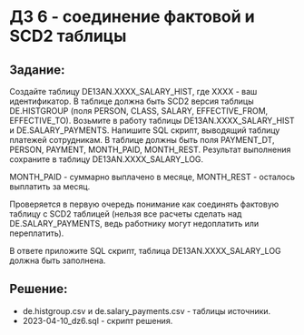 # ДЗ 6 - соединение фактовой и SCD2 таблицы

## Задание:
Создайте таблицу DE13AN.XXXX_SALARY_HIST, где XXXX - ваш идентификатор. В таблице должна быть SCD2 версия таблицы DE.HISTGROUP (поля PERSON, CLASS, SALARY, EFFECTIVE_FROM, EFFECTIVE_TO). Возьмите в работу таблицы DE13AN.XXXX_SALARY_HIST и DE.SALARY_PAYMENTS. Напишите SQL скрипт, выводящий таблицу платежей сотрудникам. В таблице должны быть поля PAYMENT_DT, PERSON, PAYMENT, MONTH_PAID, MONTH_REST. Результат выполнения сохраните в таблицу DE13AN.XXXX_SALARY_LOG.

MONTH_PAID - суммарно выплачено в месяце,
MONTH_REST - осталось выплатить за месяц.

Проверяется в первую очередь понимание как соединять фактовую таблицу с SCD2 таблицей (нельзя все расчеты сделать над DE.SALARY_PAYMENTS, ведь работнику могут недоплатить или переплатить).

В ответе приложите SQL скрипт, таблица DE13AN.XXXX_SALARY_LOG должна быть заполнена.

## Решение:
- de.histgroup.csv и de.salary_payments.csv - таблицы источники.
- 2023-04-10_dz6.sql - скрипт решения.